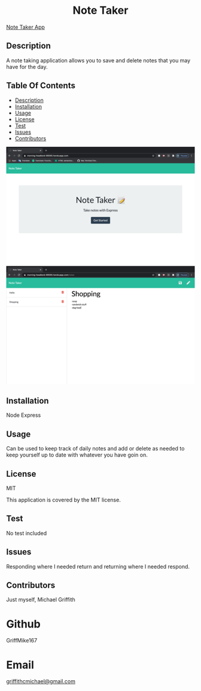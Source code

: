 <h1 align="center">Note Taker</h1>


[Note Taker App](https://morning-headland-66565.herokuapp.com/)


## Description
A note taking application allows you to save and delete notes that you may have for the day.

<!-- <iframe src="https://drive.google.com/file/d/1XG3ub8tpNWf4608M_h_v00uSRcNCr_ZO/preview" width="640" height="480"></iframe> -->

## Table Of Contents
  - [Description](#discriptionOfProject)
  - [Installation](#installationOfProject)
  - [Usage](#usageOfProject)
  - [License](#licenseOfProject)
  - [Test](#testOfProject)
  - [Issues](#issuesOfProject)
  - [Contributors](#contributorsOfProject)

<img src="noteTaking1.png" alt="Note Taking"> 
<img src="noteTaking.png" alt="taking notes"> 

## Installation
Node Express

## Usage
Can be used to keep track of daily notes and add or delete as needed to keep yourself up to date with whatever you have goin on.

## License
MIT

This application is covered by the MIT license.

## Test
No test included

## Issues
Responding where I needed return and returning where I needed respond.

## Contributors
Just myself, Michael Griffith


# Github
  GriffMike167

# Email
  griffithcmichael@gmail.com



